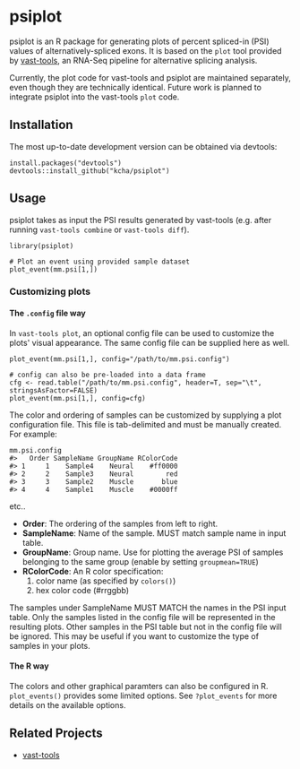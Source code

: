 <!-- README.md is generated from README.Rmd. Please edit that file -->



psiplot
=======

psiplot is an R package for generating plots of percent spliced-in (PSI) values of alternatively-spliced exons. It is based on the `plot` tool provided by [vast-tools](https://github.com/vastgroup/vast-tools), an RNA-Seq pipeline for alternative splicing analysis.

Currently, the plot code for vast-tools and psiplot are maintained separately, even though they are technically identical. Future work is planned to integrate psiplot into the vast-tools `plot` code.

Installation
------------

The most up-to-date development version can be obtained via devtools:

``` {.r}
install.packages("devtools")
devtools::install_github("kcha/psiplot")
```

Usage
-----

psiplot takes as input the PSI results generated by vast-tools (e.g. after running `vast-tools combine` or `vast-tools diff`).

``` {.r}
library(psiplot)

# Plot an event using provided sample dataset
plot_event(mm.psi[1,])
```

### Customizing plots

#### The `.config` file way

In `vast-tools plot`, an optional config file can be used to customize the plots' visual appearance. The same config file can be supplied here as well.

``` {.r}
plot_event(mm.psi[1,], config="/path/to/mm.psi.config")

# config can also be pre-loaded into a data frame
cfg <- read.table("/path/to/mm.psi.config", header=T, sep="\t", stringsAsFactor=FALSE)
plot_event(mm.psi[1,], config=cfg)
```

The color and ordering of samples can be customized by supplying a plot configuration file. This file is tab-delimited and must be manually created. For example:

``` {.r}
mm.psi.config
#>   Order SampleName GroupName RColorCode
#> 1     1    Sample4    Neural    #ff0000
#> 2     2    Sample3    Neural        red
#> 3     3    Sample2    Muscle       blue
#> 4     4    Sample1    Muscle    #0000ff
```

etc..

-   **Order**: The ordering of the samples from left to right.
-   **SampleName**: Name of the sample. MUST match sample name in input table.
-   **GroupName**: Group name. Use for plotting the average PSI of samples belonging to the same group (enable by setting `groupmean=TRUE`)
-   **RColorCode**: An R color specification:
    1.  color name (as specified by `colors()`)
    2.  hex color code (\#rrggbb)

The samples under SampleName MUST MATCH the names in the PSI input table. Only the samples listed in the config file will be represented in the resulting plots. Other samples in the PSI table but not in the config file will be ignored. This may be useful if you want to customize the type of samples in your plots.

#### The R way

The colors and other graphical paramters can also be configured in R. `plot_events()` provides some limited options. See `?plot_events` for more details on the available options.

Related Projects
----------------

-   [vast-tools](https://github.com/vastgroup/vast-tools)

